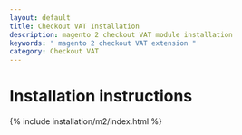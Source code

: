 ```yaml
---
layout: default
title: Checkout VAT Installation
description: magento 2 checkout VAT module installation
keywords: " magento 2 checkout VAT extension "
category: Checkout VAT
---
```


# Installation instructions

{% include installation/m2/index.html %}
